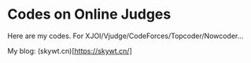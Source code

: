 # Codes on Online Judges

Here are my codes. For XJOI/Vjudge/CodeForces/Topcoder/Nowcoder...

My blog: (skywt.cn)[https://skywt.cn/]
